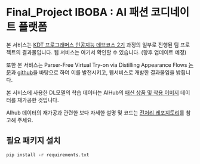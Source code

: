 # Final_Project IBOBA : AI 패션 코디네이트 플랫폼


본 서비스는 [KDT 프로그래머스 인공지능 데브코스 2기](https://programmers.co.kr/learn/courses/11612) 과정의 일부로 진행된 팀 프로젝트의 결과물입니다.
웹 서비스는 여기서 확인할 수 있습니다. (향후 업데이트 예정)

또한 본 서비스는 Parser-Free Virtual Try-on via Distilling Appearance Flows [논문](https://paperswithcode.com/paper/parser-free-virtual-try-on-via-distilling)과 [github](https://github.com/geyuying/PF-AFN)을 바탕으로 하여 이를 발전시키고, 웹서비스로 개발한 결과물임을 밝힙니다.

본 서비스에 사용한 DL모델의 학습 데이터는 AIHub의 [패션 상품 및 착용 이미지](https://aihub.or.kr/aidata/30755) 데이터를 재가공한 것입니다.

AIhub 데이터의 재가공과 관련한 보다 자세한 설명 및 코드는 [전처리 레포지토리](https://github.com/Programmers-B-2-Team/preprocess_functions)를 참고해 주세요.

## 필요 패키지 설치

```
pip install -r requirements.txt
```

